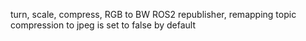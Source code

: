turn, scale, compress, RGB to BW ROS2 republisher, remapping topic 
compression to jpeg is set to false by default
